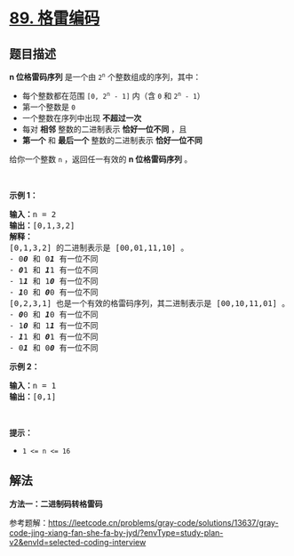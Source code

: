 # [89. 格雷编码](https://leetcode.cn/problems/gray-code)

## 题目描述

<!-- 这里写题目描述 -->

<strong>n 位格雷码序列</strong> 是一个由 <code>2<sup>n</sup></code> 个整数组成的序列，其中：

<ul>
	<li>每个整数都在范围 <code>[0, 2<sup>n</sup> - 1]</code> 内（含 <code>0</code> 和 <code>2<sup>n</sup> - 1</code>）</li>
	<li>第一个整数是 <code>0</code></li>
	<li>一个整数在序列中出现 <strong>不超过一次</strong></li>
	<li>每对 <strong>相邻</strong> 整数的二进制表示 <strong>恰好一位不同</strong> ，且</li>
	<li><strong>第一个</strong> 和 <strong>最后一个</strong> 整数的二进制表示 <strong>恰好一位不同</strong></li>
</ul>

<p>给你一个整数 <code>n</code> ，返回任一有效的 <strong>n 位格雷码序列</strong> 。</p>

<p>&nbsp;</p>

<p><strong>示例 1：</strong></p>

<pre>
<strong>输入：</strong>n = 2
<strong>输出：</strong>[0,1,3,2]
<strong>解释：</strong>
[0,1,3,2] 的二进制表示是 [00,01,11,10] 。
- 0<strong><em>0</em></strong> 和 0<em><strong>1</strong></em> 有一位不同
- <em><strong>0</strong></em>1 和 <em><strong>1</strong></em>1 有一位不同
- 1<em><strong>1</strong></em> 和 1<em><strong>0</strong></em> 有一位不同
- <em><strong>1</strong></em>0 和 <em><strong>0</strong></em>0 有一位不同
[0,2,3,1] 也是一个有效的格雷码序列，其二进制表示是 [00,10,11,01] 。
- <em><strong>0</strong></em>0 和 <em><strong>1</strong></em>0 有一位不同
- 1<em><strong>0</strong></em> 和 1<em><strong>1</strong></em> 有一位不同
- <em><strong>1</strong></em>1 和 <em><strong>0</strong></em>1 有一位不同
- 0<em><strong>1</strong></em> 和 0<em><strong>0</strong></em> 有一位不同
</pre>

<p><strong>示例 2：</strong></p>

<pre>
<strong>输入：</strong>n = 1
<strong>输出：</strong>[0,1]
</pre>

<p>&nbsp;</p>

<p><strong>提示：</strong></p>

<ul>
	<li><code>1 &lt;= n &lt;= 16</code></li>
</ul>

## 解法

<!-- 这里可写通用的实现逻辑 -->

**方法一：二进制码转格雷码**

参考题解：https://leetcode.cn/problems/gray-code/solutions/13637/gray-code-jing-xiang-fan-she-fa-by-jyd/?envType=study-plan-v2&envId=selected-coding-interview


